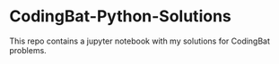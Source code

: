 # CodingBat-Python-Solutions
This repo contains a jupyter notebook with my solutions for CodingBat problems.
